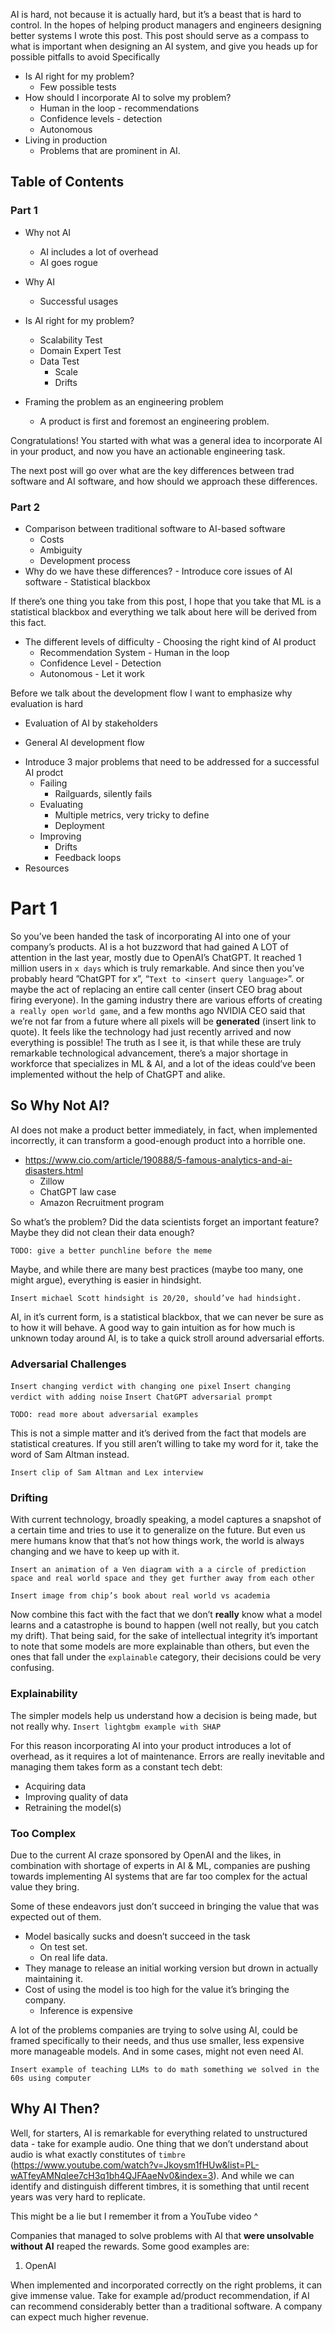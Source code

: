 AI is hard, not because it is actually hard, but it’s a beast that is hard to control.
In the hopes of helping product managers and engineers designing better systems I wrote this post. 
This post should serve as a compass to what is important when designing an AI system, and give you heads up for possible pitfalls to avoid
Specifically
* Is AI right for my problem?
	* Few possible tests
* How should I incorporate AI to solve my problem?
	* Human in the loop - recommendations
	* Confidence levels - detection 
	* Autonomous
* Living in production
	* Problems that are prominent in AI.
## Table of Contents
### Part 1

- Why not AI
	- AI includes a lot of overhead
	- AI goes rogue
- Why AI
	- Successful usages
- Is AI right for my problem?
	- Scalability Test
	- Domain Expert Test
	- Data Test
		- Scale
		- Drifts

- Framing the problem as an engineering problem
	- A product is first and foremost an engineering problem.
 
Congratulations! You started with what was a general idea to incorporate AI in your product, and now you have an actionable engineering task.

The next post will go over what are the key differences between trad software and AI software, and how should we approach these differences.

### Part 2



- Comparison between traditional software to AI-based software
	- Costs
	- Ambiguity
	- Development process
- Why do we have these differences?
		- Introduce core issues of AI software
		- Statistical blackbox

If there’s one thing you take from this post, I hope that you take that ML is a statistical blackbox and everything we talk about here will be derived from this fact.

- The different levels of difficulty - Choosing the right kind of AI product 
	- Recommendation System - Human in the loop
	- Confidence Level - Detection
	- Autonomous - Let it work

Before we talk about the development flow I want to emphasize why evaluation is hard
- Evaluation of AI by stakeholders

* General AI development flow
- Introduce 3 major problems that need to be addressed for a successful AI prodct
	- Failing
		- Railguards, silently fails
	- Evaluating
		- Multiple metrics, very tricky to define
		- Deployment
	- Improving
		- Drifts
		- Feedback loops
- Resources


# Part 1

So you’ve been handed the task of incorporating AI into one of your company’s products. 
AI is a hot buzzword that had gained A LOT of attention in the last year, mostly due to OpenAI’s ChatGPT. 
It reached 1 million users in `x days` which is truly remarkable.
And since then you’ve probably heard ”ChatGPT for x”, “`Text to <insert query language>`”.  or maybe the act of replacing an entire call center (insert CEO brag about firing everyone).
In the gaming industry there are various efforts of creating `a really open world game`, and a few months ago NVIDIA CEO said that we’re not far from a future where all pixels will be **generated** (insert link to quote).
It feels like the technology had just recently arrived and now everything is possible!
The truth as I see it, is that while these are truly remarkable technological advancement, there’s a major shortage in workforce that specializes in ML & AI, and a lot of the ideas could’ve been implemented without the help of ChatGPT and alike.

## So Why Not AI?

AI does not make a product better immediately, in fact, when implemented incorrectly, it can transform a good-enough product into a horrible one.
 - https://www.cio.com/article/190888/5-famous-analytics-and-ai-disasters.html
	 - Zillow 
	 - ChatGPT law case 
	 - Amazon Recruitment program

So what’s the problem? Did the data scientists forget an important feature? Maybe they did not clean their data enough? 


`TODO: give a better punchline before the meme`

Maybe, and while there are many best practices (maybe too many, one might argue), everything is easier in hindsight.
```
Insert michael Scott hindsight is 20/20, should’ve had hindsight.
```

AI, in it’s current form, is a statistical blackbox, that we can never be sure as to how it will behave.
A good way to gain intuition as for how much is unknown today around AI, is to take a quick stroll around adversarial efforts.


### Adversarial Challenges

`Insert changing verdict with changing one pixel`
`Insert changing verdict with adding noise`
`Insert ChatGPT adversarial prompt`

`TODO: read more about adversarial examples`

This is not a simple matter and it’s derived from the fact that models are statistical creatures. If you still aren’t willing to take my word for it, take the word of Sam Altman instead.

```
Insert clip of Sam Altman and Lex interview
```


### Drifting

With current technology, broadly speaking, a model captures a snapshot of a certain time and tries to use it to generalize on the future. But even us mere humans know that that’s not how things work, the world is always changing and we have to keep up with it.

```
Insert an animation of a Ven diagram with a a circle of prediction space and real world space and they get further away from each other
```


```
Insert image from chip’s book about real world vs academia
```


Now combine this fact with the fact that we don’t **really** know what a model learns and a catastrophe is bound to happen (well not really, but you catch my drift). 
That being said, for the sake of intellectual integrity it’s important to note that some models are more explainable than others, but even the ones that fall under the `explainable` category, their decisions could be very confusing.

### Explainability


The simpler models help us understand how a decision is being made, but not really why.
`Insert lightgbm example with SHAP`


For this reason incorporating AI into your product introduces a lot of overhead, as it requires a lot of maintenance. Errors are really inevitable and managing them takes form as a constant tech debt:
* Acquiring data
* Improving quality of data
* Retraining the model(s)

### Too Complex

Due to the current AI craze sponsored by OpenAI and the likes, in combination with shortage of experts in AI & ML, companies are pushing towards implementing AI systems that are far too complex for the actual value they bring.

Some of these endeavors just don’t succeed in bringing the value that was expected out of them. 
- Model basically sucks and doesn’t succeed in the task
	- On test set.
	- On real life data.
- They manage to release an initial working version but drown in actually maintaining it.
- Cost of using the model is too high for the value it’s bringing the company.
	- Inference is expensive

A lot of the problems companies are trying to solve using AI, could be framed specifically to their needs, and thus use smaller, less expensive more manageable models. And in some cases, might not even need AI.

`Insert example of teaching LLMs to do math something we solved in the 60s using computer`


## Why AI Then?

Well, for starters, AI is remarkable for everything related to unstructured data - take for example audio. 
One thing that we don’t understand about audio is what exactly constitutes of `timbre` (https://www.youtube.com/watch?v=Jkoysm1fHUw&list=PL-wATfeyAMNqIee7cH3q1bh4QJFAaeNv0&index=3).
And while we can identify and distinguish different timbres, it is something that until recent years was very hard to replicate.

This might be a lie but I remember it from a YouTube video ^



Companies that managed to solve problems with AI that **were unsolvable without AI** reaped the rewards.
Some good examples are:
1. OpenAI

When implemented and incorporated correctly on the right problems, it can give immense value. 
Take for example ad/product recommendation, if AI can recommend considerably better than a traditional software. A company can expect much higher revenue. 